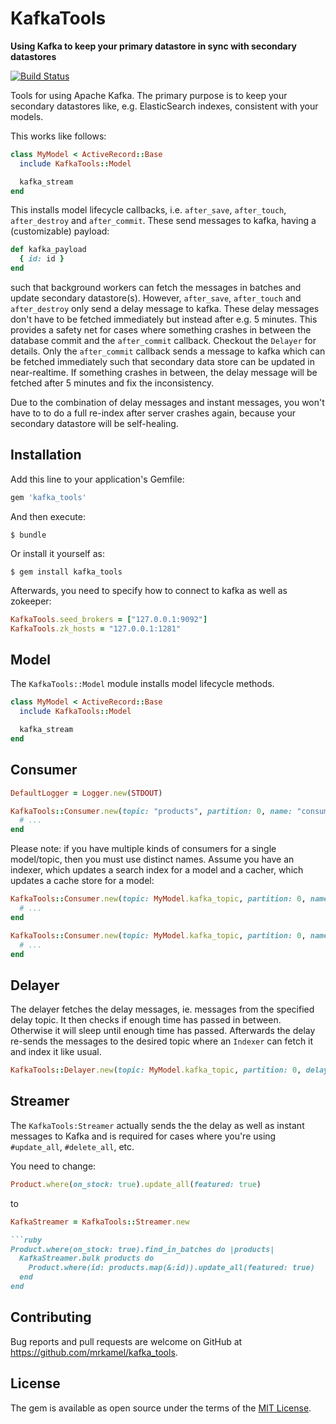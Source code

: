 # KafkaTools

**Using Kafka to keep your primary datastore in sync with secondary datastores**

[![Build Status](https://secure.travis-ci.org/mrkamel/kafka_tools.png?branch=master)](http://travis-ci.org/mrkamel/kafka_tools)

Tools for using Apache Kafka. The primary purpose is to keep your secondary
datastores like, e.g.  ElasticSearch indexes, consistent with your models.

This works like follows:

```ruby
class MyModel < ActiveRecord::Base
  include KafkaTools::Model

  kafka_stream
end
```

This installs model lifecycle callbacks, i.e. `after_save`, `after_touch`,
`after_destroy` and `after_commit`. These send messages to kafka, having a
(customizable) payload:

```ruby
def kafka_payload
  { id: id }
end
```

such that background workers can fetch the messages in batches and update
secondary datastore(s). However, `after_save`, `after_touch` and
`after_destroy` only send a delay message to kafka. These delay messages don't
have to be fetched immediately but instead after e.g. 5 minutes. This provides
a safety net for cases where something crashes in between the database commit
and the `after_commit` callback. Checkout the `Delayer` for details. Only the
`after_commit` callback sends a message to kafka which can be fetched
immediately such that secondary data store can be updated in near-realtime. If
something crashes in between, the delay message will be fetched after 5 minutes
and fix the inconsistency.

Due to the combination of delay messages and instant messages, you won't have
to to do a full re-index after server crashes again, because your secondary
datastore will be self-healing.

## Installation

Add this line to your application's Gemfile:

```ruby
gem 'kafka_tools'
```

And then execute:

    $ bundle

Or install it yourself as:

    $ gem install kafka_tools

Afterwards, you need to specify how to connect to kafka as well as zokeeper:

```ruby
KafkaTools.seed_brokers = ["127.0.0.1:9092"]
KafkaTools.zk_hosts = "127.0.0.1:1281"
```

## Model

The `KafkaTools::Model` module installs model lifecycle methods.

```ruby
class MyModel < ActiveRecord::Base
  include KafkaTools::Model

  kafka_stream
end
```

## Consumer

```ruby
DefaultLogger = Logger.new(STDOUT)

KafkaTools::Consumer.new(topic: "products", partition: 0, name: "consumer", logger: DefaultLogger).run do |messages|
  # ...
end
```

Please note: if you have multiple kinds of consumers for a single model/topic,
then you must use distinct names. Assume you have an indexer, which updates a
search index for a model and a cacher, which updates a cache store for a model:

```ruby
KafkaTools::Consumer.new(topic: MyModel.kafka_topic, partition: 0, name: "indexer", logger: DefaultLogger).run do |messages|
  # ...
end

KafkaTools::Consumer.new(topic: MyModel.kafka_topic, partition: 0, name: "cacher", logger: DefaultLogger).run do |messages|
  # ...
end
```

## Delayer

The delayer fetches the delay messages, ie. messages from the specified delay topic.
It then checks if enough time has passed in between. Otherwise it will sleep until
enough time has passed. Afterwards the delay re-sends the messages to the desired
topic where an `Indexer` can fetch it and index it like usual.

```ruby
KafkaTools::Delayer.new(topic: MyModel.kafka_topic, partition: 0, delay: 300, logger: DefaultLogger).run
```

## Streamer

The `KafkaTools:Streamer` actually sends the the delay as well as instant messages to Kafka
and is required for cases where you're using `#update_all`, `#delete_all`, etc.

You need to change:

```ruby
Product.where(on_stock: true).update_all(featured: true)
```

to

```ruby
KafkaStreamer = KafkaTools::Streamer.new

```ruby
Product.where(on_stock: true).find_in_batches do |products|
  KafkaStreamer.bulk products do
    Product.where(id: products.map(&:id)).update_all(featured: true)
  end
end
```

## Contributing

Bug reports and pull requests are welcome on GitHub at https://github.com/mrkamel/kafka_tools.

## License

The gem is available as open source under the terms of the [MIT License](http://opensource.org/licenses/MIT).
